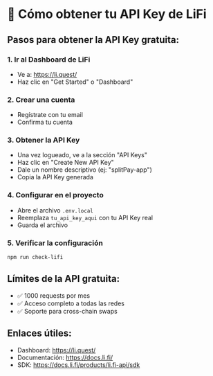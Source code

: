 # 🔑 Cómo obtener tu API Key de LiFi

## Pasos para obtener la API Key gratuita:

### 1. Ir al Dashboard de LiFi
- Ve a: https://li.quest/
- Haz clic en "Get Started" o "Dashboard"

### 2. Crear una cuenta
- Regístrate con tu email
- Confirma tu cuenta

### 3. Obtener la API Key
- Una vez logueado, ve a la sección "API Keys"
- Haz clic en "Create New API Key"
- Dale un nombre descriptivo (ej: "splitPay-app")
- Copia la API Key generada

### 4. Configurar en el proyecto
- Abre el archivo `.env.local`
- Reemplaza `tu_api_key_aqui` con tu API Key real
- Guarda el archivo

### 5. Verificar la configuración
```bash
npm run check-lifi
```

## Límites de la API gratuita:
- ✅ 1000 requests por mes
- ✅ Acceso completo a todas las redes
- ✅ Soporte para cross-chain swaps

## Enlaces útiles:
- Dashboard: https://li.quest/
- Documentación: https://docs.li.fi/
- SDK: https://docs.li.fi/products/li.fi-api/sdk 